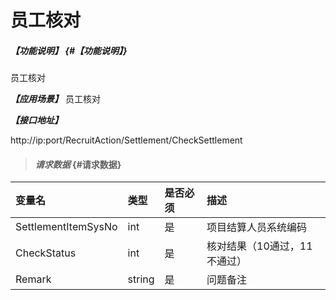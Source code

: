 # 员工核对

##### _【功能说明】_ {#【功能说明】}
员工核对


_**【应用场景】**_
员工核对


_**【接口地址】**_

http://ip:port/RecruitAction/Settlement/CheckSettlement

> #### _请求数据_ {#请求数据}

| 变量名 | 类型 | 是否必须 | 描述 |
| :--- | :--- | :--- | :--- |
| SettlementItemSysNo | int | 是 | 项目结算人员系统编码 |
| CheckStatus| int | 是 | 核对结果（10通过，11不通过） |
| Remark| string| 是 | 问题备注|
